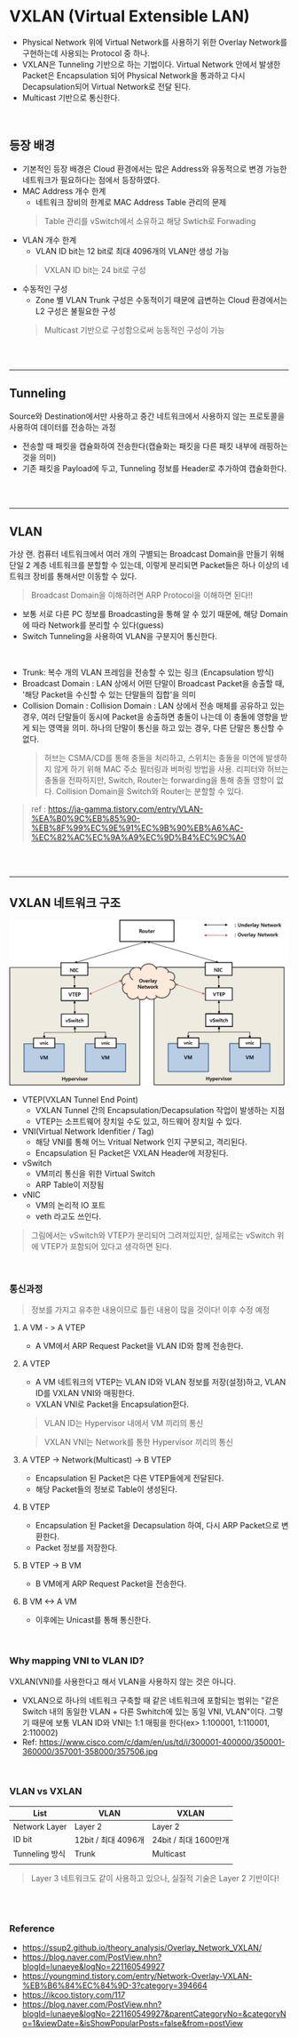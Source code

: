 # VXLAN (Virtual Extensible LAN)
* Physical Network 위에 Virtual Network를 사용하기 위한 Overlay Network를 구현하는데 사용되는 Protocol 중 하나.
* VXLAN은 Tunneling 기반으로 하는 기법이다. Virtual Network 안에서 발생한 Packet은 Encapsulation 되어 Physical Network을 통과하고 다시 Decapsulation되어 Virtual Network로 전달 된다.
* Multicast 기반으로 통신한다.
</br>


## 등장 배경
* 기본적인 등장 배경은 Cloud 환경에서는 많은 Address와 유동적으로 변경 가능한 네트워크가 필요하다는 점에서 등장하였다.
* MAC Address 개수 한계
    * 네트워크 장비의 한계로 MAC Address Table 관리의 문제
    > Table 관리를 vSwitch에서 소유하고 해당 Swtich로 Forwading
* VLAN 개수 한계
    * VLAN ID bit는 12 bit로 최대 4096개의 VLAN만 생성 가능
    > VXLAN ID bit는 24 bit로 구성
* 수동적인 구성
    * Zone 별 VLAN Trunk 구성은 수동적이기 때문에 급변하는 Cloud 환경에서는 L2 구성은 불필요한 구성
    > Multicast 기반으로 구성함으로써 능동적인 구성이 가능

</br>
</br>


---
## Tunneling
Source와 Destination에서만 사용하고 중간 네트워크에서 사용하지 않는 프로토콜을 사용하여 데이터를 전송하는 과정
* 전송할 때 패킷을 캡슐화하여 전송한다(캡슐화는 패킷을 다른 패킷 내부에 래핑하는 것을 의미)
* 기존 패킷을 Payload에 두고, Tunneling 정보를 Header로 추가하여 캡슐화한다.
</br>
</br>

---
## VLAN
가상 랜. 컴퓨터 네트워크에서 여러 개의 구별되는 Broadcast Domain을 만들기 위해 단일 2 계층 네트워크를 분할할 수 있는데, 이렇게 분리되면 Packet들은 하나 이상의 네트워크 장비를 통해서만 이동할 수 있다.
> Broadcast Domain을 이해하려면 ARP Protocol을 이해하면 된다!!
* 보통 서로 다른 PC 정보를 Broadcasting을 통해 알 수 있기 때문에, 해당 Domain에 따라 Network를 분리할 수 있다(guess)
* Switch Tunneling을 사용하여 VLAN을 구분지어 통신한다.
</br>

* Trunk: 복수 개의 VLAN 프레임을 전송할 수 있는 링크 (Encapsulation 방식)
* Broadcast Domain : LAN 상에서 어떤 단말이 Broadcast Packet을 송출할 때, '해당 Packet을 수신할 수 있는 단말들의 집합'을 의미
* Collision Domain : Collision Domain : LAN 상에서 전송 매체를 공유하고 있는 경우, 여러 단말들이 동시에 Packet을 송출하면 충돌이 나는데 이 충돌에 영향을 받게 되는 영역을 의미. 하나의 단말이 통신을 하고 있는 경우, 다른 단말은 통신할 수 없다.
    > 허브는 CSMA/CD를 통해 충돌을 처리하고, 스위치는 충돌을 미연에 발생하지 않게 하기 위해 MAC 주소 필터링과 버퍼링 방법을 사용.
    > 리피터와 허브는 충돌을 전파하지만, Switch, Router는 forwarding을 통해 충돌 영향이 없다. Collision Domain을 Switch와 Router는 분할할 수 있다.
> ref : https://ja-gamma.tistory.com/entry/VLAN-%EA%B0%9C%EB%85%90-%EB%8F%99%EC%9E%91%EC%9B%90%EB%A6%AC-%EC%82%AC%EC%9A%A9%EC%9D%B4%EC%9C%A0

</br>
</br>

---
## VXLAN 네트워크 구조
![VXLANNetworkArchitecture](img/VXLANNetworkArchitecture.png)
* VTEP(VXLAN Tunnel End Point)
    * VXLAN Tunnel 간의 Encapsulation/Decapsulation 작업이 발생하는 지점
    * VTEP는 소프트웨어 장치일 수도 있고, 하드웨어 장치일 수 있다.
* VNI(Virtual Network Idenfitier / Tag)
    * 해당 VNI를 통해 어느 Vritual Network 인지 구분되고, 격리된다.
    * Encapsulation 된 Packet은 VXLAN Header에 저장된다.
* vSwitch
    * VM끼리 통신을 위한 Virtual Switch
    * ARP Table이 저장됨
* vNIC
    * VM의 논리적 IO 포트
    * veth 라고도 쓰인다.
> 그림에서는 vSwitch와 VTEP가 분리되어 그려져있지만, 실제로는 vSwitch 위에 VTEP가 포함되어 있다고 생각하면 된다.

</br>

### 통신과정
> 정보를 가지고 유추한 내용이므로 틀린 내용이 많을 것이다! 이후 수정 예정
1. A VM - > A VTEP
    * A VM에서 ARP Request Packet을 VLAN ID와 함께 전송한다.
2. A VTEP
    * A VM 네트워크의 VTEP는 VLAN ID와 VLAN 정보를 저장(설정)하고, VLAN ID를 VXLAN VNI와 매핑한다.
    * VXLAN VNI로 Packet을 Encapsulation한다.
    > VLAN ID는 Hypervisor 내에서 VM 끼리의 통신

    > VXLAN VNI는 Network를 통한 Hypervisor 끼리의 통신
3. A VTEP -> Network(Multicast) -> B VTEP
    * Encapsulation 된 Packet은 다른 VTEP들에게 전달된다.
    * 해당 Packet들의 정보로 Table이 생성된다.
4. B VTEP
    * Encapsulation 된 Packet을 Decapsulation 하여, 다시 ARP Packet으로 변환한다.
    * Packet 정보를 저장한다.
5. B VTEP -> B VM
    * B VM에게 ARP Request Packet을 전송한다.
6. B VM <-> A VM
    * 이후에는 Unicast를 통해 통신한다.
</br>


### Why mapping VNI to VLAN ID?
VXLAN(VNI)를 사용한다고 해서 VLAN을 사용하지 않는 것은 아니다. 
* VXLAN으로 하나의 네트워크 구축할 때 같은 네트워크에 포함되는 범위는 "같은 Switch 내의 동일한 VLAN + 다른 Swhitch에 있는 동일 VNI, VLAN"이다. 그렇기 때문에 보통 VLAN ID와 VNI는 1:1 매핑을 한다(ex> 1:100001, 1:110001, 2:110002)
* Ref: https://www.cisco.com/c/dam/en/us/td/i/300001-400000/350001-360000/357001-358000/357506.jpg
</br>



### VLAN vs VXLAN
| List           | VLAN                | VXLAN                 |
| -------------- | ------------------- | --------------------- |
| Network Layer  | Layer 2             | Layer 2               |
| ID bit         | 12bit / 최대 4096개 | 24bit / 최대 1600만개 |
| Tunneling 방식 | Trunk               | Multicast             |
|                |                     |                       |
> Layer 3 네트워크도 같이 사용하고 있으나, 실질적 기술은 Layer 2 기반이다!

</br>
</br>

### Reference
* https://ssup2.github.io/theory_analysis/Overlay_Network_VXLAN/
* https://blog.naver.com/PostView.nhn?blogId=lunaeye&logNo=221160549927
* https://youngmind.tistory.com/entry/Network-Overlay-VXLAN-%EB%B6%84%EC%84%9D-3?category=394664
* https://ikcoo.tistory.com/117
* https://blog.naver.com/PostView.nhn?blogId=lunaeye&logNo=221160549927&parentCategoryNo=&categoryNo=1&viewDate=&isShowPopularPosts=false&from=postView


